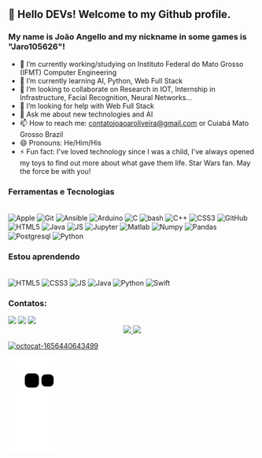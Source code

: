 ## 👋 Hello DEVs! Welcome to my Github profile.
### My name is João Angello and my nickname in some games is "Jaro105626"!

- 🔭 I’m currently working/studying on Instituto Federal do Mato Grosso (IFMT) Computer Engineering
- 🌱 I’m currently learning AI, Python, Web Full Stack
- 👯 I’m looking to collaborate on Research in IOT, Internship in Infrastructure, Facial Recognition, Neural Networks...
- 🤔 I’m looking for help with Web Full Stack
- 💬 Ask me about new technologies and AI
- 📫 How to reach me: contatojoaoaroliveira@gmail.com or Cuiabá Mato Grosso Brazil
- 😄 Pronouns: He/Him/His
- ⚡ Fun fact: I've loved technology since I was a child, I've always opened my toys to find out more about what gave them life. Star Wars fan. May the force be with you!


### Ferramentas e Tecnologias
<div style="display: inline_block"><br>
 <img align="center" alt="Apple" height="30" width="40" src="https://cdn.jsdelivr.net/gh/devicons/devicon/icons/apple/apple-original.svg" />
 <img align="center" alt="Git" height="30" width="40" src="https://cdn.jsdelivr.net/gh/devicons/devicon/icons/git/git-original.svg" width="40" height="40"/>
 <img align="center" alt="Ansible" height="30" width="40" src="https://cdn.jsdelivr.net/gh/devicons/devicon/icons/ansible/ansible-original.svg" />
 <img align="center" alt="Arduino" height="30" width="40" src="https://cdn.jsdelivr.net/gh/devicons/devicon/icons/arduino/arduino-original-wordmark.svg" />
 <img align="center" alt="C" height="30" width="40" src="https://cdn.jsdelivr.net/gh/devicons/devicon/icons/c/c-original.svg" />
 <img align="center" alt="bash" height="30" width="40" src="https://cdn.jsdelivr.net/gh/devicons/devicon/icons/bash/bash-original.svg" />
 <img align="center" alt="C++" height="30" width="40" src="https://cdn.jsdelivr.net/gh/devicons/devicon/icons/cplusplus/cplusplus-original.svg" />
 <img align="center" alt="CSS3" height="30" width="40" src="https://cdn.jsdelivr.net/gh/devicons/devicon/icons/css3/css3-original.svg" />
 <img align="center" alt="GitHub" height="30" width="40" src="https://cdn.jsdelivr.net/gh/devicons/devicon/icons/github/github-original.svg" />
 <img align="center" alt="HTML5" height="30" width="40" src="https://cdn.jsdelivr.net/gh/devicons/devicon/icons/html5/html5-original.svg" />
 <img align="center" alt="Java" height="30" width="40" src="https://cdn.jsdelivr.net/gh/devicons/devicon/icons/java/java-original.svg" />
 <img align="center" alt="JS" height="30" width="40" src="https://cdn.jsdelivr.net/gh/devicons/devicon/icons/javascript/javascript-original.svg" />
 <img align="center" alt="Jupyter" height="30" width="40" src="https://cdn.jsdelivr.net/gh/devicons/devicon/icons/jupyter/jupyter-original-wordmark.svg" />
 <img align="center" alt="Matlab" height="30" width="40" src="https://cdn.jsdelivr.net/gh/devicons/devicon/icons/matlab/matlab-original.svg" />
 <img align="center" alt="Numpy" height="30" width="40" src="https://cdn.jsdelivr.net/gh/devicons/devicon/icons/numpy/numpy-original.svg" />
 <img align="center" alt="Pandas" height="30" width="40" src="https://cdn.jsdelivr.net/gh/devicons/devicon/icons/pandas/pandas-original.svg" />
 <img align="center" alt="Postgresql" height="30" width="40" src="https://cdn.jsdelivr.net/gh/devicons/devicon/icons/postgresql/postgresql-original.svg" />
 <img align="center" alt="Python" height="30" width="40" src="https://cdn.jsdelivr.net/gh/devicons/devicon/icons/python/python-original.svg" />
 </div>
          
### Estou aprendendo
<div style="display: inline_block"><br>
 <img align="center" alt="HTML5" height="30" width="40" src="https://cdn.jsdelivr.net/gh/devicons/devicon/icons/html5/html5-original-wordmark.svg" />
 <img align="center" alt="CSS3" height="30"  src="https://cdn.jsdelivr.net/gh/devicons/devicon/icons/css3/css3-original.svg" />
 <img align="center" alt="JS" height="30"  src="https://cdn.jsdelivr.net/gh/devicons/devicon/icons/javascript/javascript-original.svg" />
 <img align="center" alt="Java" height="30"  src="https://cdn.jsdelivr.net/gh/devicons/devicon/icons/java/java-original-wordmark.svg" />
 <img align="center" alt="Python" height="30"  src="https://cdn.jsdelivr.net/gh/devicons/devicon/icons/python/python-original-wordmark.svg" />
 <img align="center" alt="Swift" height="30"  src="https://cdn.jsdelivr.net/gh/devicons/devicon/icons/swift/swift-original.svg" />
</div>

### Contatos:
<div>
 <a href="https://instagram.com/joaooliveira_" target="_blank"><img src="https://img.shields.io/badge/-Instagram-%23E4405F?style=for-the-badge&logo=instagram&logoColor=white" target="_blank"></a>
 <a href = "mailto:contatojoaoaroliveira@gmail.com"><img src="https://img.shields.io/badge/Gmail-D14836?style=for-the-badge&logo=gmail&logoColor=white" target="_blank"></a>
 <a href="https://www.linkedin.com/in/joaooliveira10" target="_blank"><img src="https://img.shields.io/badge/-LinkedIn-%230077B5?style=for-the-badge&logo=linkedin&logoColor=white" target="_blank"></a>   
</div>
          
<div align="center">
  <a href="https://github.com/joaooliveira10">
  <img height="180em" src="https://github-readme-stats.vercel.app/api/top-langs/?username=joaooliveira10&layout=compact&langs_count=7&theme=vue-dark"/>
  <img height="180em" src="https://github-readme-stats.vercel.app/api?username=joaooliveira10&show_icons=true&theme=vue-dark&include_all_commits=true&count_private=true"/>
</div>

![octocat-1656440643499](https://user-images.githubusercontent.com/45423627/176276995-dfde8d82-c7ab-4e1d-8d47-0afb16df70d8.png)

![Snake animation](https://github.com/joaooliveira10/joaooliveira10/blob/output/github-contribution-grid-snake.svg)
